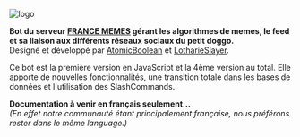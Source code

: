 ![logo](https://user-images.githubusercontent.com/49253492/184919620-49b4ffd3-983d-4aa3-baef-1542c66ff9b6.png)

**Bot du serveur <a href="https://francememes.com">FRANCE MEMES</a> gérant les algorithmes de memes, le feed et sa liaison aux différents réseaux sociaux du petit doggo.** <br/>
Designé et développé par <a href="https://github.com/uAtomicBoolean">AtomicBoolean</a> et <a href="https://github.com/LotharieSlayer">LotharieSlayer</a>.

Ce bot est la première version en JavaScript et la 4ème version au total. Elle apporte de nouvelles fonctionnalités, une transition totale dans les bases de données et l'utilisation des SlashCommands.

**Documentation à venir en français seulement...** <br/>
*(En effet notre communauté étant principalement française, nous préférons rester dans le même language.)*
